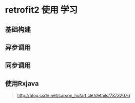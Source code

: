 # retrofit2 使用 学习



## 基础构建

## 异步调用

## 同步调用

## 使用Rxjava

> http://blog.csdn.net/carson_ho/article/details/73732076
>
> 